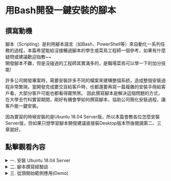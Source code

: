 # 用Bash開發一鍵安裝的腳本

## 撰寫動機
腳本（Scripting）是利用腳本語言（如Bash、PowerShell等）來自動化一系列任務的過程，本篇希望能給沒接觸過腳本的學生或菜鳥工程師一個參考，如果有什麼疑問或建議歡迎指教~~  
開發腳本不難，但是沒碰過的工程師其實滿多的，是職場菜鳥可以學一下的加分技能!

許多公司開發專案時，需要安裝許多不同的檔案來建構整個系統，造成整個安裝過程非常繁瑣。當開發完成要交貨給客戶時，也都還要再寫一篇複雜的安裝手冊給客戶看，大部分客戶可能也都看得霧煞煞。
因此撰寫腳本是解決這個問題的方式，在大學去竹科實習期間，剛好有機會學如何撰寫腳本，協助公司簡化安裝過程，讓客戶能一鍵安裝。

因為實習的時候安裝的是Ubuntu 18.04 Server版，所以本篇會教各位怎麼安裝Server版，但如果只想學習腳本開發建議直接裝Desktop版本然後閱讀第二、三章就好。

## 點擊觀看內容
<details>
<summary>一. 安裝 Ubuntu 18.04 Server</summary>

**安裝步驟：**
1. 前往 [Ubuntu 下載 ISO 檔](https://releases.ubuntu.com/18.04/)
      ![安裝步驟](readme%20image/圖片2.png)
   
2. 使用 [Rufus](https://rufus.ie/zh_TW/) 製作 Ubuntu 開機碟，可以參考 [PYDOING 大大的教學影片](https://www.youtube.com/watch?v=i7Uee78td-s)，下圖是製作完成後開機碟的樣子。  
   開機碟（或Live USB）是指一個可啟動ubuntu的USB隨身碟，一般Desktop版燒錄完打開會是Ubuntu試用版的桌面，可以拿來安裝正式的Ubuntu或修復系統等等。
   
   Server版打開則是直接進入安裝介面，如下圖所示。  
   ![開機碟完成](readme%20image/圖片3.png)  
   ![Desktop版與Server版](readme%20image/圖片4.png)

3. 燒錄完成後變可重新開機，開機時狂按各家廠牌設定的BIOS鍵進入BIOS。  
   (*每台電腦進入bios的按鍵不同，微星是DEL鍵)  
   BIOS是電腦開機第一個被載入的軟體，負責初始化硬體，我們可以在此選擇要用哪個裝置開機。  
   ![補一張啥時進bios](readme%20image/圖片6.png)

4. 選擇使用開機碟裝置來開機，開機後就會進入到安裝介面，這裡基本上就是照著建議裝就好了，只有分割磁碟那裡比較危險要小心不要刪到自己的資料。
   ![補一張磁碟分割](readme%20image/圖片5.jpg)
</details>

<details>
<summary>二. 腳本撰寫經驗談</summary>
  
**腳本撰寫：**
腳本其實就只是一堆Bash指令的集合，如果真的沒有在cmd下過指令的初學者可以先看看這篇(補個基礎)。要寫得好不用死背這些東西，寫久自然就會了，重點是要**快速精簡、具可讀性、錯誤處理、檢查或等待機制**。那麼這三點是什麼意思又該如何執行呢?  

**1.快速精簡：**
編寫指令不難，但是要如何寫得有**效率**呢? 筆者認為第一步是要先**設計並熟悉你的資料夾結構**。假設今天您設計了一套軟體，並且要設計如何讓客戶用簡單的方式安裝，可能的結構範例如下:
![補一張資料夾結構](readme%20image/圖片7.png)  
假設您今天設計了一套軟體，要幫客戶的新電腦安裝您的產品，那你的安裝包就可以設計成這樣，包含Ubuntu GUI安裝資料、顯卡驅動(GPU Driver)、您設計的軟體(System Data)、軟體的相關依賴(System Dependencies)、跟其他幫助系統加速的資料等等，每個資料夾的功能定義都簡潔明瞭，這樣不僅能減少撰寫時檢查路徑的時間，客戶端也方便閱讀。  

再來如何**精簡**呢? 假設有一個腳本，它需要多次進行文件壓縮操作，可能像這樣：
```bash
# 壓縮檔案的代碼重複多次
tar -czvf backup1.tar.gz /path/to/dir1
echo "Backup for dir1 completed."

tar -czvf backup2.tar.gz /path/to/dir2
echo "Backup for dir2 completed."

tar -czvf backup3.tar.gz /path/to/dir3
echo "Backup for dir3 completed."
```

那你就可以將重複的部分改為**函數調用**:
```
#!/bin/bash

# 定義壓縮和打印的函數
compress_and_notify() {
    local filename=$1
    local dir=$2

    tar -czvf "$filename" "$dir"
    echo "Backup for $dir completed."
}

# 調用函數來壓縮不同的目錄
compress_and_notify "backup1.tar.gz" "/path/to/dir1"
compress_and_notify "backup2.tar.gz" "/path/to/dir2"
compress_and_notify "backup3.tar.gz" "/path/to/dir3"
```

再來就是**避免冗長的程式與命名**，腳本的目的應該是簡單的任務自動化，保持每個腳本專注於一個功能，不要讓腳本變得過於複雜。
如果功能變得複雜，也可以考慮將其**拆成多個腳本**，由主腳本去執行多個小型腳本。

**2.具可讀性：**
**適當的註釋**可以幫助客戶端的工程師或維修時，快速讓人理解目的及原理。我自己習慣還會在**開頭寫出每個腳本的解決目標**，例如:  
![補一張腳本目標](readme%20image/圖片9.png)  
這樣打開檔案就很清楚的知道這份腳本想達成什麼目的。方便我們可以系統化的**畫出流程圖**畫出流程圖，避免錯誤也加速開發，注意這些小細節，才能寫出高品質的腳本。

**3.錯誤處理：**
每台機器的配置都不同，腳本很常會有失敗的情況，所以**印出錯誤及設定處理機制**是很重要的環節。舉例來說，我想複製一個文件到目的地資料夾:
```
#印出錯誤
cp file.txt /destination/         #copy file.txt 到destination
if [ $? -ne 0 ]; then             #如果$?(一種可以儲存上一個命令的狀態的變數) -ne 0(不等於0，失敗的意思)
  echo "Error: 文件複製失敗！"
  exit 1
fi

#加入錯誤處理跟印出錯誤，如果目標不存在，就創建一個
DESTINATION="/destination/"

if [ ! -d "$DESTINATION" ]; then
  echo "目標目錄不存在，正在創建 $DESTINATION..."
  mkdir -p "$DESTINATION"
  if [ $? -ne 0 ]; then
    echo "錯誤：無法創建目標目錄 $DESTINATION"
    exit 1
  fi
fi

cp file.txt "$DESTINATION"
if [ $? -eq 0 ]; then
  echo "文件複製成功！"
else
  echo "錯誤：文件複製失敗。"
  exit 1
fi

```
如果複製失敗就可以印出來。因為腳本是一個自動流程，就算失敗也會繼續執行後面的程式，所以**如果沒有印出來，最後全部執行完可能會很難找出錯誤點**。我們也可以**加入一些簡單的錯誤處理機制**，比如說目的地資料夾不存在時就創建一個新的等等。

**4.檢查或等待機制：**
安裝到一個環節或結束後，我們可以增設一些檢查點，來檢查每個階段有沒有安裝成功，比如說在安裝python函式庫的腳本中加入:
```
#!/bin/bash

# 檢查 OpenCV 是否安裝
if python3 -c "import cv2" 2>/dev/null; then
    echo "OpenCV is installed. Version: $(python3 -c 'import cv2; print(cv2.__version__)')"
else
    echo "OpenCV is not installed."
fi

```
每個階段都設置，可以幫助我們**更快的檢查有沒有成功及問題可能出在哪**。同時，如果安裝某些資料時，我們應該要**增設計時器**等待安裝完成後再繼續，例如:  
![補一張計時器](readme%20image/圖片10.png)
我們設了一個三分鐘的計時器，等待OpenCV安裝完成後，在繼續執行後面的腳本。

</details>
<details>
<summary>三. 從頭開始範例應用(Demo)</summary>

**Let's Demo：**
講完觀念之後，我們可以實作一個小Demo看看~
我撰寫了一個腳本用來安裝我以前開發的小專案，首先就先git clone吧
```
git clone https://github.com/pix1506/BashScripts-OneClickInstallation.git
```
clone下來之後可以去demo資料夾裡面打開腳本（node-red-falldetection.sh），這裡寫了一個範例腳本是安裝我的node-red跟導入我的專案json檔。


</details>


